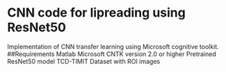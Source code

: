 # CNN code for lipreading using ResNet50
Implementation of CNN transfer learning using Microsoft cognitive toolkit.
##Requirements
Matlab 
Microsoft CNTK version 2.0 or higher
Pretrained ResNet50 model
TCD-TIMIT Dataset with ROI images
